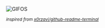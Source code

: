 <div align="justify">
<picture>
    <source media="(prefers-color-scheme: dark)" srcset="https://i.ibb.co/9y7q7Xd/output-gif.gif">
    <source media="(prefers-color-scheme: light)" srcset="https://i.ibb.co/9y7q7Xd/output-gif.gif">
    <img alt="GIFOS" src="https://i.ibb.co/9y7q7Xd/output-gif.gif">
</picture>

<sub><i>inspired from [x0rzavi/github-readme-terminal](https://github.com/x0rzavi/github-readme-terminal)</i></sub>

</div>

<!-- Image deletion URL: https://ibb.co/CVfnfdS/cfebff7178a5eca5a05575030b0da861 -->